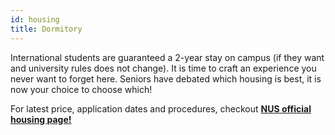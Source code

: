 ```yaml
---
id: housing
title: Dormitory
---
```


International students are guaranteed a 2-year stay on campus (if they want and university rules does not change). It is time to craft an experience you never want to forget here. Seniors have debated which housing is best, it is now your choice to choose which!

For latest price, application dates and procedures, checkout [**NUS official housing page!**](http://nus.edu.sg/osa/student-services/hostel-admission/undergraduate/hostel-meal-plan-rates)
